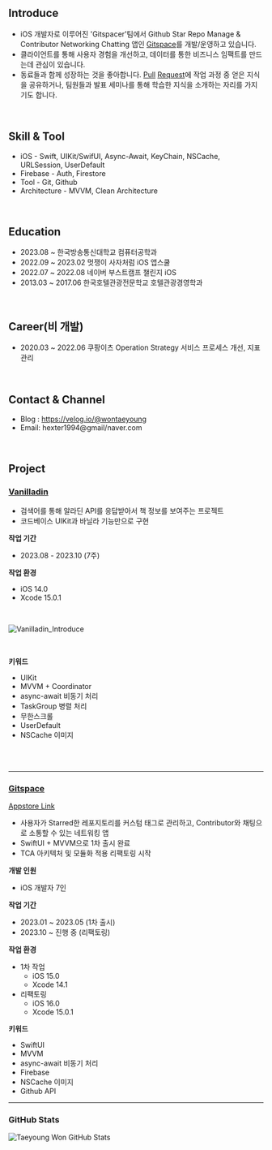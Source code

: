 ## Introduce
- iOS 개발자로 이루어진 'Gitspacer'팀에서 Github Star Repo Manage & Contributor Networking Chatting 앱인 [Gitspace](https://apps.apple.com/kr/app/gitspace/id6446034470)를 개발/운영하고 있습니다.
- 클라이언트를 통해 사용자 경험을 개선하고, 데이터를 통한 비즈니스 임팩트를 만드는데 관심이 있습니다.
- 동료들과 함께 성장하는 것을 좋아합니다. [Pull](https://github.com/APPSCHOOL1-REPO/finalproject-gitspace/pull/430) [Request](https://github.com/APPSCHOOL1-REPO/finalproject-gitspace/pull/452)에 작업 과정 중 얻은 지식을 공유하거나, 팀원들과 발표 세미나를 통해 학습한 지식을 소개하는 자리를 가지기도 합니다.

<br/>

## Skill & Tool
- iOS - Swift, UIKit/SwifUI, Async-Await, KeyChain, NSCache, URLSession, UserDefault
- Firebase - Auth, Firestore
- Tool - Git, Github
- Architecture - MVVM, Clean Architecture

<br/>

## Education
- 2023.08 ~ 한국방송통신대학교 컴퓨터공학과
- 2022.09 ~ 2023.02 멋쟁이 사자처럼 iOS 앱스쿨
- 2022.07 ~ 2022.08 네이버 부스트캠프 챌린지 iOS
- 2013.03 ~ 2017.06 한국호텔관광전문학교 호텔관광경영학과

<br/>

## Career(비 개발)
- 2020.03 ~ 2022.06 쿠팡이츠 Operation Strategy 서비스 프로세스 개선, 지표 관리

<br/>

## Contact & Channel
- Blog : https://velog.io/@wontaeyoung
- Email: hexter1994@gmail/naver.com

<br/>

## Project

### [Vanilladin](https://github.com/wontaeyoung/vanilladin)

- 검색어를 통해 알라딘 API를 응답받아서 책 정보를 보여주는 프로젝트
- 코드베이스 UIKit과 바닐라 기능만으로 구현

**작업 기간**
- 2023.08 - 2023.10 (7주)

**작업 환경**
- iOS 14.0
- Xcode 15.0.1

<br>

![Vanilladin_Introduce](https://github.com/wontaeyoung/wontaeyoung/assets/45925685/e9219b54-5d1d-42e3-85c1-d6aca001f263)

<br>

**키워드**
  - UIKit
  - MVVM + Coordinator
  - async-await 비동기 처리
  - TaskGroup 병렬 처리
  - 무한스크롤
  - UserDefault
  - NSCache 이미지

<br><br>

---

### [Gitspace](https://github.com/APPSCHOOL1-REPO/finalproject-gitspace)

[Appstore Link](https://apps.apple.com/kr/app/gitspace/id6446034470)

- 사용자가 Starred한 레포지토리를 커스텀 태그로 관리하고, Contributor와 채팅으로 소통할 수 있는 네트워킹 앱
- SwiftUI + MVVM으로 1차 출시 완료
- TCA 아키텍처 및 모듈화 적용 리팩토링 시작

**개발 인원**
- iOS 개발자 7인

**작업 기간**
- 2023.01 ~ 2023.05 (1차 출시)
- 2023.10 ~ 진행 중 (리팩토링)

**작업 환경**
- 1차 작업
  - iOS 15.0
  - Xcode 14.1
- 리팩토링
  - iOS 16.0
  - Xcode 15.0.1

**키워드**
  - SwiftUI
  - MVVM
  - async-await 비동기 처리
  - Firebase
  - NSCache 이미지
  - Github API

---

### GitHub Stats

<img align="left" alt="Taeyoung Won GitHub Stats" src="https://github-readme-stats.vercel.app/api?username=wontaeyoung"/>
